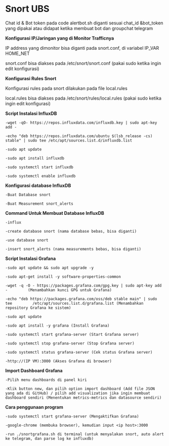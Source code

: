 # Snort UBS

Chat id & Bot token pada code alertbot.sh diganti sesuai chat_id &bot_token yang dipakai atau didapat ketika membuat bot dan groupchat telegram

**Konfigurasi IP/Jaringan yang di Monitor Trafficnya**

IP address yang dimonitor bisa diganti pada snort.conf, di variabel IP_VAR HOME_NET

snort.conf bisa diakses pada /etc/snort/snort.conf (pakai sudo ketika ingin edit konfigurasi)

**Konfigurasi Rules Snort**

Konfigurasi rules pada snort dilakukan pada file local.rules

local.rules bisa diakses pada /etc/snort/rules/local.rules (pakai sudo ketika ingin edit konfigurasi)

**Script Instalasi InfluxDB**

  	-wget -qO- https://repos.influxdata.com/influxdb.key | sudo apt-key add -
  
	-echo "deb https://repos.influxdata.com/ubuntu $(lsb_release -cs) stable" | sudo tee /etc/apt/sources.list.d/influxdb.list
	  
	-sudo apt update
	  
 	-sudo apt install influxdb
	  
	-sudo systemctl start influxdb
	  
	-sudo systemctl enable influxdb

**Konfigurasi database InfluxDB**

  	-Buat Database snort
   
  	-Buat Measurement snort_alerts
  
**Command Untuk Membuat Database InfluxDB**

 	-influx
  
  	-create database snort (nama database bebas, bisa diganti)
  
  	-use database snort
  
  	-insert snort_alerts (nama measurements bebas, bisa diganti)

**Script Instalasi Grafana**

  	-sudo apt update && sudo apt upgrade -y
  
  	-sudo apt-get install -y software-properties-common
  
  	-wget -q -O - https://packages.grafana.com/gpg.key | sudo apt-key add -         (Menambahkan kunci GPG untuk Grafana)
  
  	-echo "deb https://packages.grafana.com/oss/deb stable main" | sudo tee         /etc/apt/sources.list.d/grafana.list (Menambahkan repository Grafana ke sistem)
  
  	-sudo apt update
  
  	-sudo apt install -y grafana (Install Grafana)
  
  	-sudo systemctl start grafana-server (Start Grafana server)
  
  	-sudo systemctl stop grafana-server (Stop Grafana server)
  
  	-sudo systemctl status grafana-server (Cek status Grafana server)
  
  	-http://(IP VM):3000 (Akses Grafana di browser)

 **Import Dashboard Grafana**
 
    -Pilih menu dashboards di panel kiri
	
    -Klik button new, dan pilih option import dashboard (Add file JSON yang ada di GitHub) / pilih add visualization jika ingin membuat dashboard sendiri (Menentukan metrics-metrics dan datasource sendiri)

**Cara penggunaan program**

	-sudo systemctl start grafana-server (Mengaktifkan Grafana)

  	-google-chrome (membuka browser), kemudian input <ip host>:3000

   	-run ./snortgrafana.sh di terminal (untuk menyalakan snort, auto alert ke telegram, dan parse log ke influxdb)
  
